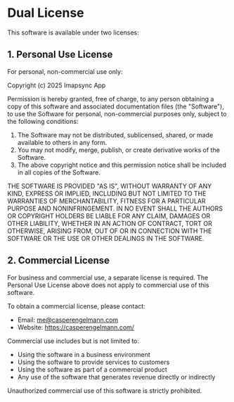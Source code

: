 # Dual License

This software is available under two licenses:

## 1. Personal Use License

For personal, non-commercial use only:

Copyright (c) 2025 Imapsync App

Permission is hereby granted, free of charge, to any person obtaining a copy
of this software and associated documentation files (the "Software"), to use
the Software for personal, non-commercial purposes only, subject to the following conditions:

1. The Software may not be distributed, sublicensed, shared, or made available to others in any form.
2. You may not modify, merge, publish, or create derivative works of the Software.
3. The above copyright notice and this permission notice shall be included in all copies of the Software.

THE SOFTWARE IS PROVIDED "AS IS", WITHOUT WARRANTY OF ANY KIND, EXPRESS OR
IMPLIED, INCLUDING BUT NOT LIMITED TO THE WARRANTIES OF MERCHANTABILITY,
FITNESS FOR A PARTICULAR PURPOSE AND NONINFRINGEMENT. IN NO EVENT SHALL THE
AUTHORS OR COPYRIGHT HOLDERS BE LIABLE FOR ANY CLAIM, DAMAGES OR OTHER
LIABILITY, WHETHER IN AN ACTION OF CONTRACT, TORT OR OTHERWISE, ARISING FROM,
OUT OF OR IN CONNECTION WITH THE SOFTWARE OR THE USE OR OTHER DEALINGS IN THE
SOFTWARE.

## 2. Commercial License

For business and commercial use, a separate license is required. The Personal Use License above does not apply to commercial use of this software.

To obtain a commercial license, please contact:

- Email: me@casperengelmann.com
- Website: https://casperengelmann.com/

Commercial use includes but is not limited to:

- Using the software in a business environment
- Using the software to provide services to customers
- Using the software as part of a commercial product
- Any use of the software that generates revenue directly or indirectly

Unauthorized commercial use of this software is strictly prohibited.
